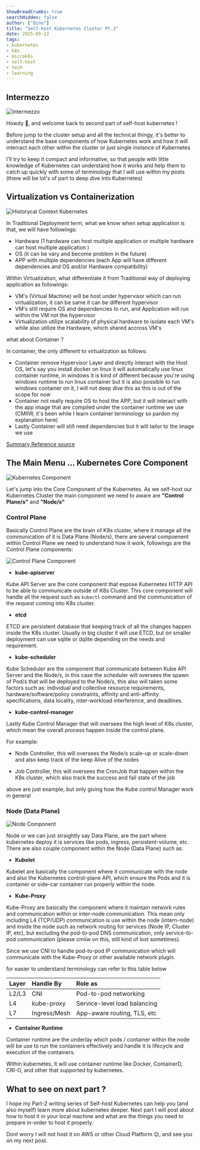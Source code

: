 ```yaml
---
ShowBreadCrumbs: true
searchHidden: false
author: ["Dino"]
title: "Self-host Kubernetes Cluster Pt.2"
date: 2025-05-22
tags: 
- kubernetes
- k8s
- microk8s
- self-host
- tech
- learning
---
```


## Intermezzo

![Intermezzo](/img/may-25/self-host-kubernetes-pt2/self-host-kubernetes-pt2.png)

<p style='text-align: justify;'>

Howdy :cowboy_hat_face:, and welcome back to second part of self-host kubernetes !

Before jump to the cluster setup and all the technical thingy, it's better to understand
the base components of how Kubernetes work and how it will interract
each other within the cluster or just single instance of Kubernetes

I'll try to keep it compact and informative, so that people with little knowledge of Kubernetes can understand how it works
and help them to catch up quickly with some of terminology that I will use
within my posts (there will be lot's of part to deep dive into Kubernetes)

</p>

## Virtualization vs Containerization

![Historycal Context Kubernetes](/img/may-25/self-host-kubernetes-pt2/container-evolution.png)

In Traditional Deployment term, what we know when setup application is that, we will have followings:

- Hardware (1 hardware can host multiple application or multiple hardware can host multiple application )
- OS (it can be vary and become problem in the future)
- APP with multiple dependencies (each App will have different dependencies and OS and/or Hardware compatibility)

Within Virtualization, what differentiate it from Traditional way of deploying application as followings:

- VM's (Virtual Machine) will be host under hypervisor which can run virtualization, it can be same it can be different hypervisor
- VM's still require OS and dependencies to run, and Application will run within the VM not the hypervisor
- Virtualization utilize scalability of physical hardware to isolate each VM's while also utilize the Hardware, which shared accross VM's

what about Container ?

In container, the only different to virtualization as follows:

- Container remove Hypervisor Layer and directly interact with the Host OS, let's say you install docker on linux it will automatically use linux container runtime, in windows it is kind of different because you're using windows runtime to run linux container but it is also possible to run windows container on it, I will not deep dive this as this is out of the scope for now
- Container not really require OS to host the APP, but it will interact with the app image that are compiled under the container runtime we use (CMIIW, it's been while I learn container terminology so pardon my explanation here)
- Lastly Container will still need dependencies but it will tailor to the image we use

[Summary Reference source](https://kubernetes.io/docs/concepts/overview/)

## The Main Menu ... Kubernetes Core Component

![Kubernetes Component](/img/may-25/self-host-kubernetes-pt2/kubernetes-component.png "Kubernetes Component")

<p style='text-align: justify;'>

Let's jump into the Core Component of the Kubernetes. As we self-host our Kubernetes Cluster the main component we need to aware are **"Control Plane/s"** and **"Node/s"**

### Control Plane

Basically Control Plane are the brain of K8s cluster, where it manage all the communication of it is Data Plane (Node/s), there are several compoenent within Control Plane we need to understand how it work, followings are the Control Plane components:

![Control Plane Component](/img/may-25/self-host-kubernetes-pt2/control-plane-components.png "Control Plane Component")

- **kube-apiserver**

Kube API Server are the core component that expose Kubernetes HTTP API to be able to communicate outside of K8s Cluster.
This core component will handle all the request such as `kubectl` command and the communication of the request coming into K8s cluster.

- **etcd**

ETCD are persistent database that keeping track of all the changes happen inside the K8s cluster.
Usually in big cluster it will use ETCD, but on smaller deployment can use sqlite or dqlite depending on the needs and requirement.

- **kube-scheduler**

Kube Scheduler are the component that communicate between Kube API Server and the Node/s, in this case the scheduler will oversees
the spawn of Pod/s that will be deployed to the Node/s, this also will taken some factors such as: individual and collective resource requirements, hardware/software/policy constraints, affinity and anti-affinity specifications, data locality, inter-workload interference, and deadlines.

- **kube-control-manager**

Lastly Kube Control Manager that will oversees the high level of K8s cluster, which mean the overall process happen inside the control plane.

For example:

- Node Controller, this will oversees the Node/s scale-up or scale-down and also keep track of the keep Alive of the nodes

- Job Controller, this will oversees the CronJob that happen within the K8s cluster, which also track the success and fail state of the job

above are just example, but only giving how the Kube control Manager work in general

### Node (Data Plane)

![Node Component](/img/may-25/self-host-kubernetes-pt2/node-components.png "Node Component")

Node or we can just straightly say Data Plane, are the part where kubernetes deploy it is services like pods, ingress, persistent-volume, etc.
There are also couple component within the Node (Data Plane) such as:

- **Kubelet**

Kubelet are basically the component where it communicate with the node and also the Kubernetes control-plane API, which ensure the Pods
and it is container or side-car container run properly within the node.

- **Kube-Proxy**

Kube-Proxy are basically the component where it maintain network rules and communication within or inter-node communication.
This mean only including L4 (TCP/UDP) communication is use within the node (intern-node) and inside the node such as network routing for services (Node IP, Cluster IP, etc), but excluding the pod-to-pod DNS communication, only service-to-pod communication (please cmiiw on this, still kind of lost sometimes).

Since we use CNI to handle pod-to-pod IP communication which will communicate with the Kube-Proxy or other available network plugin.

for easier to understand terminology can refer to this table below

|Layer|Handle By|Role as|
|:----|:-------|:------|
|L2/L3|CNI     |Pod-to-pod networking|
|L4   |kube-proxy|Service-level load balancing|
|L7   |Ingress/Mesh|App-aware routing, TLS, etc|

- **Container Runtime**

Container runtime are the underlay which pods / container within the node will be use to run the containers effectively and handle it is lifecycle and execution of the containers.

Within kubernetes, it will use container runtime like Docker, ContainerD, CRI-O, and other that supported by kubernetes.

</p>

## What to see on next part ?

I hope my Part-2 writing series of Self-host Kubernetes can help you (and also myself) learn more about kubernetes deeper.
Next part I will post about how to host it in your local machine and what are the things you need to prepare in-order to host it properly.

Dont worry I will not host it on AWS or other Cloud Platform :wink:, and see you on my next post.
